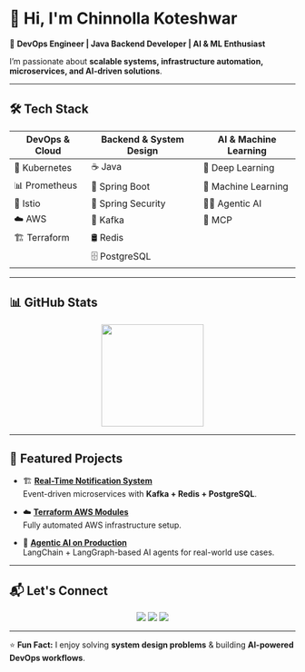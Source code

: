 # 👋 Hi, I'm Chinnolla Koteshwar  

🚀 **DevOps Engineer | Java Backend Developer | AI & ML Enthusiast**  

I’m passionate about **scalable systems, infrastructure automation, microservices, and AI-driven solutions**.  

---

## 🛠️ Tech Stack  

| **DevOps & Cloud** | **Backend & System Design** | **AI & Machine Learning** |
|--------------------|---------------------------|--------------------------|
| 🐳 Kubernetes | ☕ Java | 🧠 Deep Learning |
| 📊 Prometheus | 🌱 Spring Boot | 🤖 Machine Learning |
| 🌉 Istio | 🔐 Spring Security | 🧑‍🚀 Agentic AI |
| ☁️ AWS | 📡 Kafka | 🧩 MCP |
| 🏗️ Terraform | 🛢️ Redis |  |
|  | 🗄️ PostgreSQL |  |

--- 

## 📊 GitHub Stats  

<div align="center">
  
<a href="https://github.com/KoteshwarChinnolla">
  <img src="https://github-readme-stats.vercel.app/api/top-langs/?username=KoteshwarChinnolla&layout=compact&theme=github_dark&hide_border=true" height="180px"/>
</a>

</div>



---

## 📂 Featured Projects  

- 🏗️ **[Real-Time Notification System](https://github.com/KoteshwarChinnolla/RealTime_Notification_system.git)**  
  Event-driven microservices with **Kafka + Redis + PostgreSQL**.

- ☁️ **[Terraform AWS Modules](https://github.com/KoteshwarChinnolla/terraform-modules)**  
  Fully automated AWS infrastructure setup.

- 🤖 **[Agentic AI on Production](https://github.com/KoteshwarChinnolla/AgenticAi_on_production)**  
  LangChain + LangGraph-based AI agents for real-world use cases.

---

## 📬 Let's Connect  

<p align="center">
<a href="https://in.linkedin.com/in/koteshwar-chinnolla-2065b4253"><img src="https://img.shields.io/badge/LinkedIn-0077B5?style=for-the-badge&logo=linkedin&logoColor=white"/></a>
<a href="mailto:chinnollakoteshwar@gmail.com"><img src="https://img.shields.io/badge/Email-D14836?style=for-the-badge&logo=gmail&logoColor=white"/></a>
<a href="https://x.com/Iam_Koteshwar"><img src="https://img.shields.io/badge/Twitter-1DA1F2?style=for-the-badge&logo=twitter&logoColor=white"/></a>
</p>

---

⭐ **Fun Fact:** I enjoy solving **system design problems** & building **AI-powered DevOps workflows**.






